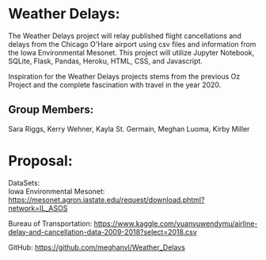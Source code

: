 # Weather Delays:

The Weather Delays project will relay published flight cancellations and delays from the Chicago O'Hare airport using csv files and information from the Iowa Environmental Mesonet. This project will utilize Jupyter Notebook, SQLite, Flask, Pandas, Heroku, HTML, CSS, and Javascript. 

Inspiration for the Weather Delays projects stems from the previous Oz Project and the complete fascination with travel in the year 2020. 

## Group Members:
Sara Riggs, Kerry Wehner, Kayla St. Germain, Meghan Luoma, Kirby Miller

# Proposal:
DataSets:<br> 
Iowa Environmental Mesonet: https://mesonet.agron.iastate.edu/request/download.phtml?network=IL_ASOS

Bureau of Transportation: https://www.kaggle.com/yuanyuwendymu/airline-delay-and-cancellation-data-2009-2018?select=2018.csv


GitHub:
https://github.com/meghanvl/Weather_Delays

